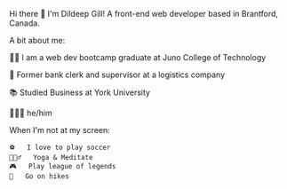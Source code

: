 Hi there 👋 I'm Dildeep Gill! A front-end web developer based in Brantford, Canada.

A bit about me:

👨‍💻 I am a web dev bootcamp graduate at Juno College of Technology

🏦 Former bank clerk and supervisor at a logistics company

📚 Studied Business at York University 

🙋🏽‍♂️ he/him

When I'm not at my screen:
```
⚽   I love to play soccer
🧘🏽‍♂️   Yoga & Meditate
🎮   Play league of legends
🌄   Go on hikes
```


